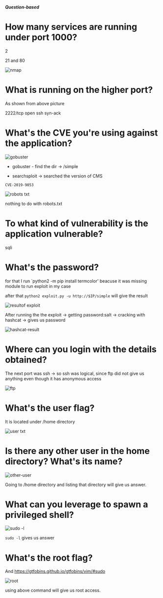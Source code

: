 ***Question-based***

# How many services are running under port 1000?

2 

21 and 80

![nmap](https://github.com/user-attachments/assets/916a2955-ec10-4002-8623-6d338ebb727b)

# What is running on the higher port?

As shown from above picture

2222/tcp open   ssh     syn-ack

# What's the CVE you're using against the application? 

![gobuster](https://github.com/user-attachments/assets/975b31f6-c77e-4732-b8f5-1776ee24d267)

- gobuster - find the dir -> /simple 

- searchsploit -> searched the version of CMS

`CVE-2019-9053`

![robots txt](https://github.com/user-attachments/assets/c244e4b4-e4a3-40ca-a9ef-f7d543608a08)

nothing to do with robots.txt

# To what kind of vulnerability is the application vulnerable?

sqli

# What's the password?

for that I run `python2 -m pip install termcolor' beacuse it was missing module to run exploit in my case

after that `python2 exploit.py -u http://$IP/simple` will give the result

![resultof exploit](https://github.com/user-attachments/assets/6753c614-ca0f-4ebc-a8bc-6ba4ecd590d7)

After running the the exploit -> getting password:salt -> cracking with hashcat -> gives us password

![hashcat-result](https://github.com/user-attachments/assets/59af39a1-35e5-432c-92ba-c9b8f654b569)


# Where can you login with the details obtained?

The next port was ssh -> so ssh was logical, since ftp did not give us anything even though it has anonymous access

![ftp](https://github.com/user-attachments/assets/7e174b3f-0fe3-46ab-96a0-0a41b9c44fb5)

# What's the user flag?

It is located under /home directory

![user txt](https://github.com/user-attachments/assets/69fc404c-08e3-4c22-af15-a0b19b7a000f)

# Is there any other user in the home directory? What's its name?

![other-user](https://github.com/user-attachments/assets/44f990d7-28c2-41a7-ab3a-da6aef2240ea)

Going to /home directory and listing that directory will give us answer.

# What can you leverage to spawn a privileged shell?

![sudo -l](https://github.com/user-attachments/assets/79b4e340-01ac-4fe8-ae8a-ca9a2117e44e)

`sudo -l` gives us answer 

# What's the root flag?

And https://gtfobins.github.io/gtfobins/vim/#sudo 

![root](https://github.com/user-attachments/assets/c7ab9dea-f6b1-45a5-852f-ade0e4dd6686)

using above command will give us root access.
